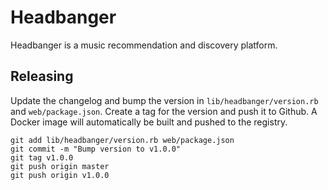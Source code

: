 # Headbanger

Headbanger is a music recommendation and discovery platform.

## Releasing

Update the changelog and bump the version in `lib/headbanger/version.rb` and `web/package.json`.
Create a tag for the version and push it to Github.
A Docker image will automatically be built and pushed to the registry.

```
git add lib/headbanger/version.rb web/package.json
git commit -m "Bump version to v1.0.0"
git tag v1.0.0
git push origin master
git push origin v1.0.0
```
